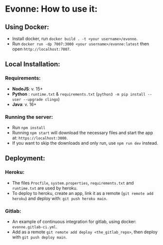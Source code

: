 # Evonne: How to use it: 

## Using Docker:
* Install docker, run `docker build . -t <your username>/evonne`. 
* Run `docker run -dp 7007:3000 <your username>/evonne:latest` then open `http://localhost:7007`.

## Local Installation: 
### Requirements:
* **NodeJS**: v. 15+ 
* **Python** : `runtime.txt` & `requirements.txt` (`python3 -m pip install --user --upgrade clingo`)
* **Java**: v. 16+

### Running the server:
* Run `npm install`
* Running `npm start` will download the necessary files and start the app at: `https://localhost:3000`. 
* If you want to skip the downloads and only run, use `npm run dev` instead.

## Deployment:
### Heroku: 
* The files `Procfile`, `system.properties`, `requirements.txt` and `runtime.txt` are used by heroku. 
* To deploy to heroku, create an app, link it as a remote (`git remote add heroku`) and deploy with: `git push heroku main`.
### Gitlab: 
* An example of continuous integration for gitlab, using docker: `evonne.gitlab-ci.yml`.
* Add as a remote `git remote add deploy <the_gitlab_repo>`, then deploy with `git push deploy main`.
